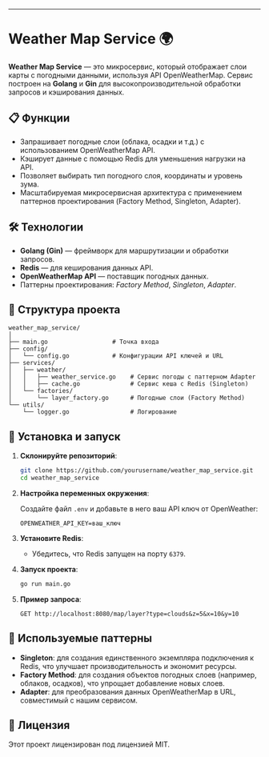 ---

# Weather Map Service 🌍

**Weather Map Service** — это микросервис, который отображает слои карты с погодными данными, используя API OpenWeatherMap. Сервис построен на **Golang** и **Gin** для высокопроизводительной обработки запросов и кэширования данных.

## 📋 Функции

- Запрашивает погодные слои (облака, осадки и т.д.) с использованием OpenWeatherMap API.
- Кэширует данные с помощью Redis для уменьшения нагрузки на API.
- Позволяет выбирать тип погодного слоя, координаты и уровень зума.
- Масштабируемая микросервисная архитектура с применением паттернов проектирования (Factory Method, Singleton, Adapter).

## 🛠 Технологии

- **Golang (Gin)** — фреймворк для маршрутизации и обработки запросов.
- **Redis** — для кеширования данных API.
- **OpenWeatherMap API** — поставщик погодных данных.
- Паттерны проектирования: *Factory Method*, *Singleton*, *Adapter*.

## 📂 Структура проекта

```plaintext
weather_map_service/
│
├── main.go                  # Точка входа
├── config/                  
│   └── config.go            # Конфигурации API ключей и URL
├── services/
│   ├── weather/
│   │   ├── weather_service.go    # Сервис погоды с паттерном Adapter
│   │   ├── cache.go              # Сервис кеша с Redis (Singleton)
│   └── factories/
│       └── layer_factory.go      # Погодные слои (Factory Method)
└── utils/
    └── logger.go                 # Логирование
```

## 🚀 Установка и запуск

1. **Склонируйте репозиторий**:
   ```bash
   git clone https://github.com/yourusername/weather_map_service.git
   cd weather_map_service
   ```

2. **Настройка переменных окружения**:

   Создайте файл `.env` и добавьте в него ваш API ключ от OpenWeather:
   ```env
   OPENWEATHER_API_KEY=ваш_ключ
   ```

3. **Установите Redis**:
   - Убедитесь, что Redis запущен на порту `6379`.

4. **Запуск проекта**:

   ```bash
   go run main.go
   ```

5. **Пример запроса**:
   ```plaintext
   GET http://localhost:8080/map/layer?type=clouds&z=5&x=10&y=10
   ```

## 🧩 Используемые паттерны

- **Singleton**: для создания единственного экземпляра подключения к Redis, что улучшает производительность и экономит ресурсы.
- **Factory Method**: для создания объектов погодных слоев (например, облаков, осадков), что упрощает добавление новых слоев.
- **Adapter**: для преобразования данных OpenWeatherMap в URL, совместимый с нашим сервисом.

## 📝 Лицензия

Этот проект лицензирован под лицензией MIT.
